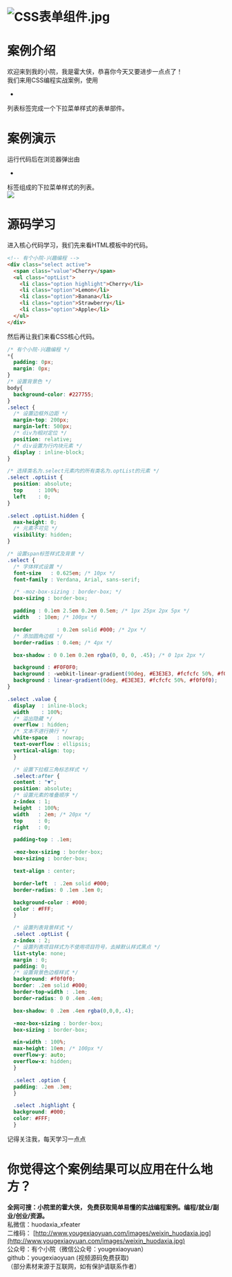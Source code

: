 <a name="zKEPU"></a>
# ![CSS表单组件.jpg](https://cdn.nlark.com/yuque/0/2022/jpeg/34403478/1670312719419-9c6a4cb7-3f67-4d57-9f65-4082274390b6.jpeg#averageHue=%23acd0bd&clientId=u9f7bfb9d-cd93-4&crop=0&crop=0&crop=1&crop=1&from=ui&id=u363a753a&margin=%5Bobject%20Object%5D&name=CSS%E8%A1%A8%E5%8D%95%E7%BB%84%E4%BB%B6.jpg&originHeight=1920&originWidth=1080&originalType=binary&ratio=1&rotation=0&showTitle=false&size=78271&status=done&style=none&taskId=uf8a62f07-5b45-4620-8631-a6e46314ddc&title=)
<a name="dw9Fx"></a>
# **案例介绍**
欢迎来到我的小院，我是霍大侠，恭喜你今天又要进步一点点了！<br />我们来用CSS编程实战案例，使用<ul><li></li></ul>列表标签完成一个下拉菜单样式的表单部件。
<a name="oSnzb"></a>
# **案例演示**
运行代码后在浏览器弹出由<ul><li></li></ul>标签组成的下拉菜单样式的列表。<br />![](https://cdn.nlark.com/yuque/0/2022/png/34403478/1670312676977-4be4b50d-d865-4062-9b86-49c03a0edc47.png#averageHue=%23227655&clientId=u9f7bfb9d-cd93-4&crop=0&crop=0&crop=1&crop=1&from=paste&id=u7e2966ca&margin=%5Bobject%20Object%5D&originHeight=405&originWidth=720&originalType=url&ratio=1&rotation=0&showTitle=false&status=done&style=none&taskId=u6d33ead9-fc3f-47d3-97b7-d8cb0c19b12&title=)
<a name="QiinR"></a>
# **源码学习**
进入核心代码学习，我们先来看HTML模板中的代码。
```html
<!-- 有个小院-兴趣编程 -->
<div class="select active">
  <span class="value">Cherry</span>
  <ul class="optList">
    <li class="option highlight">Cherry</li>
    <li class="option">Lemon</li>
    <li class="option">Banana</li>
    <li class="option">Strawberry</li>
    <li class="option">Apple</li>
  </ul>
</div>
```
然后再让我们来看CSS核心代码。
```css
/* 有个小院-兴趣编程 */
*{
  padding: 0px;
  margin: 0px;
}
/* 设置背景色 */
body{
  background-color: #227755;
}
.select {
  /* 设置边框外边距 */
  margin-top: 200px;
  margin-left: 500px;
  /* div为相对定位 */
  position: relative;
  /* div设置为行内块元素 */
  display : inline-block;
}

/* 选择类名为.select元素内的所有类名为.optList的元素 */
.select .optList {
  position: absolute;
  top     : 100%;
  left    : 0;
}

.select .optList.hidden {
  max-height: 0;
  /* 元素不可见 */
  visibility: hidden;
}

/* 设置span标签样式及背景 */
.select {
  /* 字体样式设置 */
  font-size   : 0.625em; /* 10px */
  font-family : Verdana, Arial, sans-serif;

  /* -moz-box-sizing : border-box; */
  box-sizing : border-box;

  padding : 0.1em 2.5em 0.2em 0.5em; /* 1px 25px 2px 5px */
  width   : 10em; /* 100px */

  border        : 0.2em solid #000; /* 2px */
  /* 添加圆角边框 */
  border-radius : 0.4em; /* 4px */

  box-shadow : 0 0.1em 0.2em rgba(0, 0, 0, .45); /* 0 1px 2px */

  background : #F0F0F0;
  background : -webkit-linear-gradient(90deg, #E3E3E3, #fcfcfc 50%, #f0f0f0);
  background : linear-gradient(0deg, #E3E3E3, #fcfcfc 50%, #f0f0f0);
}

.select .value {
  display  : inline-block;
  width    : 100%;
  /* 溢出隐藏 */
  overflow : hidden;
  /* 文本不进行换行 */
  white-space   : nowrap;
  text-overflow : ellipsis;
  vertical-align: top;
  }

  /* 设置下拉框三角标志样式 */
  .select:after {
  content : "▼";
  position: absolute;
  /* 设置元素的堆叠顺序 */
  z-index : 1;
  height  : 100%;
  width   : 2em; /* 20px */
  top     : 0;
  right   : 0;

  padding-top : .1em;

  -moz-box-sizing : border-box;
  box-sizing : border-box;

  text-align : center;

  border-left  : .2em solid #000;
  border-radius: 0 .1em .1em 0;

  background-color : #000;
  color : #FFF;
  }

  /* 设置列表背景样式 */
  .select .optList {
  z-index : 2;
  /* 设置列表项目样式为不使用项目符号，去掉默认样式黑点 */
  list-style: none;
  margin : 0;
  padding: 0;
  /* 设置背景色边框样式 */
  background: #f0f0f0;
  border: .2em solid #000;
  border-top-width : .1em;
  border-radius: 0 0 .4em .4em;

  box-shadow: 0 .2em .4em rgba(0,0,0,.4);

  -moz-box-sizing : border-box;
  box-sizing : border-box;

  min-width : 100%;
  max-height: 10em; /* 100px */
  overflow-y: auto;
  overflow-x: hidden;
  }

  .select .option {
  padding: .2em .3em;
  }

  .select .highlight {
  background: #000;
  color: #FFF;
  }


```

记得关注我，每天学习一点点
<a name="Wb1N5"></a>
# **你觉得这个案例结果可以应用在什么地方？**


**全网可搜：小院里的霍大侠， 免费获取简单易懂的实战编程案例。编程/就业/副业/创业/资源。**<br />私微信：huodaxia_xfeater<br />二维码： [http://www.yougexiaoyuan.com/images/weixin_huodaxia.jpg](http://www.yougexiaoyuan.com/images/weixin_huodaxia.jpg)<br />公众号：有个小院（微信公众号：yougexiaoyuan）<br />github：yougexiaoyuan (视频源码免费获取)<br />（部分素材来源于互联网，如有保护请联系作者）
